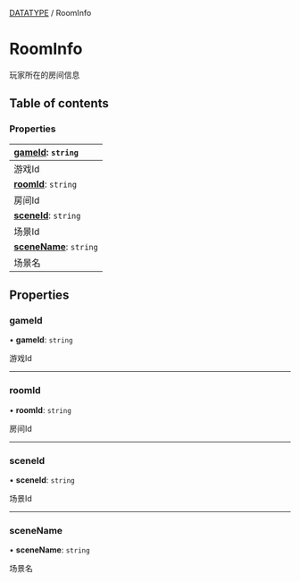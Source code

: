 [DATATYPE](../groups/DATATYPE.DATATYPE.md) / RoomInfo

# RoomInfo <Badge type="tip" text="Interface" /> <Score text="RoomInfo" />

玩家所在的房间信息

## Table of contents

### Properties <Score text="Properties" /> 
| **[gameId](mw.RoomInfo.md#gameid)**: `string`  |
| :-----|
| 游戏Id|
| **[roomId](mw.RoomInfo.md#roomid)**: `string`  |
| 房间Id|
| **[sceneId](mw.RoomInfo.md#sceneid)**: `string`  |
| 场景Id|
| **[sceneName](mw.RoomInfo.md#scenename)**: `string`  |
| 场景名|

## Properties

### gameId <Score text="gameId" /> 

• **gameId**: `string`

游戏Id

___

### roomId <Score text="roomId" /> 

• **roomId**: `string`

房间Id

___

### sceneId <Score text="sceneId" /> 

• **sceneId**: `string`

场景Id

___

### sceneName <Score text="sceneName" /> 

• **sceneName**: `string`

场景名

